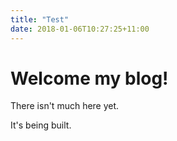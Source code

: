 ```yaml
---
title: "Test"
date: 2018-01-06T10:27:25+11:00
---
```


# Welcome my blog!

There isn't much here yet.

It's being built.
